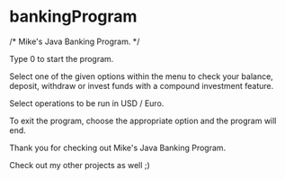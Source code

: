 # bankingProgram

/* Mike's Java Banking Program. */

Type 0 to start the program.

Select one of the given options within the menu to check your balance, deposit, withdraw or invest funds with a compound investment feature.

Select operations to be run in USD / Euro.

To exit the program, choose the appropriate option and the program will end.

Thank you for checking out Mike's Java Banking Program.

Check out my other projects as well ;)
